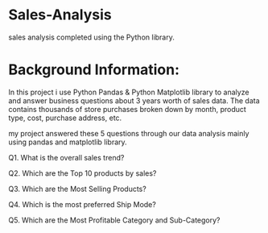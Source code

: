 # Sales-Analysis
sales analysis completed using the Python  library.
# Background Information:
 In this project i use Python Pandas & Python Matplotlib library to analyze and answer business questions about 3 years worth of sales data. The data contains thousands of store purchases broken down by month, product type, cost, purchase address, etc.

 my project answered these 5 questions through our data analysis mainly using pandas and matplotlib library.

Q1. What is the overall sales trend?

Q2. Which are the Top 10 products by sales?

Q3. Which are the Most Selling Products?

Q4. Which is the most preferred Ship Mode?

Q5. Which are the Most Profitable Category and Sub-Category?
